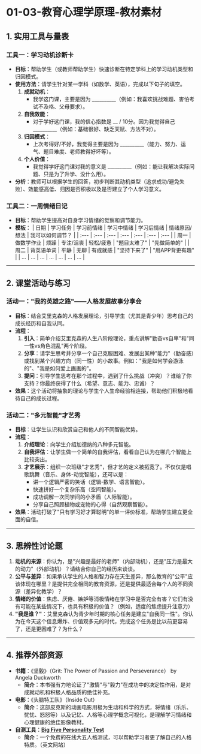 # 01-03-教育心理学原理-教材素材

## 1. 实用工具与量表

### 工具一：学习动机诊断卡

* **目标**：帮助学生（或教师帮助学生）快速诊断在特定学科上的学习动机类型和归因模式。
* **使用方法**：请学生针对某一学科（如数学、英语），完成以下句子的填空。
    1. **成就动机**：
        * 我学这门课，主要是因为 __________（例如：我喜欢挑战难题、害怕考试不及格、父母要求）。
    2. **自我效能**：
        * 对于学好这门课，我的信心指数是 __ / 10分。因为我觉得自己 __________（例如：基础很好、缺乏天赋、方法不对）。
    3. **归因模式**：
        * 上次考得好/不好，我觉得主要是因为 __________（能力、努力、运气、题目难度、老师教得好坏等）。
    4. **个人价值**：
        * 我觉得学好这门课对我的意义是 __________（例如：能让我解决实际问题、只是为了升学、没什么用）。
* **分析**：教师可以根据学生的回答，初步判断其动机类型（追求成功/避免失败）、效能感高低、归因是否积极以及是否建立了个人学习意义。

### 工具二：一周情绪日记

* **目标**：帮助学生提高对自身学习情绪的觉察和调节能力。
* **模板**：
| 日期 | 学习任务 | 学习前情绪 | 学习中情绪 | 学习后情绪 | 情绪原因/想法 | 我可以如何调节？ |
| :--- | :--- | :--- | :--- | :--- | :--- | :--- |
| 周一 | 做数学作业 | 烦躁 | 专注/沮丧 | 轻松/疲惫 | "题目太难了" | "先做简单的" |
| 周二 | 背英语单词 | 平静 | 无聊 | 有成就感 | "坚持下来了" | "用APP背更有趣" |
| ... | ... | ... | ... | ... | ... | ... |

---

## 2. 课堂活动与练习

### 活动一："我的英雄之路"——人格发展故事分享会

* **目标**：结合艾里克森的人格发展理论，引导学生（尤其是青少年）思考自己的成长经历和自我认同。
* **流程**：
    1. **引入**：简单介绍艾里克森的人生八阶段理论，重点讲解"勤奋vs自卑"和"同一性vs角色混乱"两个阶段。
    2. **分享**：请学生思考并分享一个自己克服困难、发展出某种"能力"（勤奋感）或找到某个兴趣方向（同一性）的小故事。例如："我是如何学会游泳的"、"我是如何爱上画画的"。
    3. **提问**：引导学生思考在那个过程中，遇到了什么挑战（冲突）？谁给了你支持？你最终获得了什么（希望、意志、能力、忠诚）？
* **效果**：这个活动将抽象的理论与学生个人生命经验相连接，帮助他们积极地看待自己的成长过程。

### 活动二："多元智能"才艺秀

* **目标**：让学生认识和欣赏自己和他人的不同智能优势。
* **流程**：
    1. **介绍理论**：向学生介绍加德纳的八种多元智能。
    2. **自我评估**：让学生做一个简单的自我评估，看看自己认为在哪几个智能上比较突出。
    3. **才艺展示**：组织一次班级"才艺秀"，但才艺的定义被拓宽了。不仅仅是唱歌跳舞（音乐、身体-动觉智能），还可以是：
        * 讲一个逻辑严密的笑话（逻辑-数学、语言智能）。
        * 快速拼好一个复杂乐高（空间智能）。
        * 成功调解一次同学间的小矛盾（人际智能）。
        * 分享自己照顾植物或宠物的心得（自然观察智能）。
* **效果**：活动打破了"只有学习好才算聪明"的单一评价标准，帮助学生建立更全面的自信。

---

## 3. 思辨性讨论题

1. **动机的来源**：你认为，是"兴趣是最好的老师"（内部动机），还是"压力是最大的动力"（外部动机）？请结合你自己的经历来谈谈。
2. **公平与差异**：如果承认学生的人格和智力存在天生差异，那么教育的"公平"应该体现在哪里？是提供完全相同的教育资源，还是提供最适合每个人的不同资源（差异化教学）？
3. **情绪的价值**：焦虑、厌倦、嫉妒等消极情绪在学习中是否完全有害？它们有没有可能在某些情况下，也具有积极的价值？（例如，适度的焦虑提升注意力）
4. **"我是谁？"**：艾里克森认为青少年时期的核心任务是建立"自我同一性"。你认为在今天这个信息爆炸、价值观多元的时代，完成这个任务是比以前更容易了，还是更困难了？为什么？

---

## 4. 推荐外部资源

* **书籍**：《坚毅》（Grit: The Power of Passion and Perseverance） by Angela Duckworth
  * **简介**：本书强有力地论证了"激情"与"毅力"在成功中的决定性作用，是对成就动机和积极人格品质的绝佳补充。
* **电影**：《头脑特工队》（Inside Out）
  * **简介**：这部皮克斯的动画电影用极为生动和科学的方式，将情绪（乐乐、忧忧、怒怒等）以及记忆、人格等心理学概念可视化，是理解学习情绪和心理健康的绝佳影像教材。
* **自测工具**：**[Big Five Personality Test](https://www.truity.com/test/big-five-personality-test)**
  * **简介**：一个免费的在线大五人格测试，可以帮助学习者更了解自己的人格特质。（英文网站）
